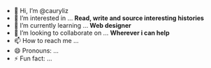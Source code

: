 - 👋 Hi, I’m @cauryliz
- 👀 I’m interested in ... **Read, write and source interesting histories**
- 🌱 I’m currently learning ... **Web designer**
- 💞️ I’m looking to collaborate on ... **Wherever i can help**
- 📫 How to reach me ...
- 😄 Pronouns: ...
- ⚡ Fun fact: ...

<!---
cauryliz/cauryliz is a ✨ special ✨ repository because its `README.md` (this file) appears on your GitHub profile.
You can click the Preview link to take a look at your changes.
--->

